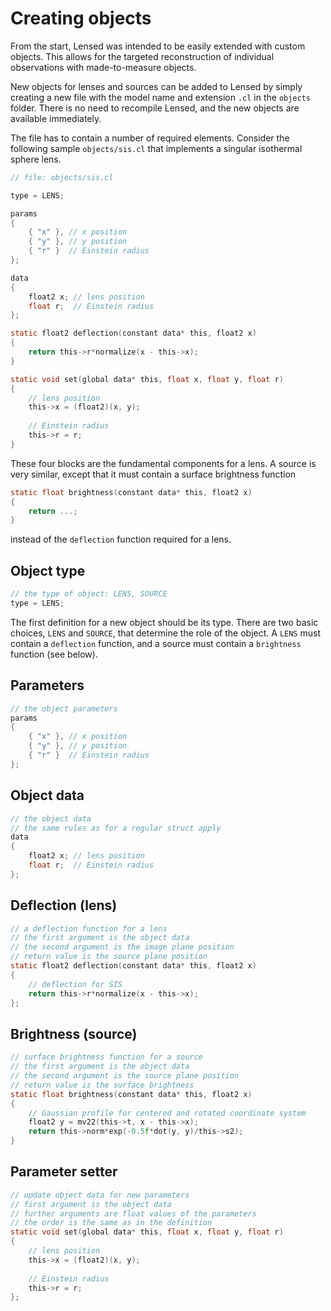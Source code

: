 Creating objects
================

From the start, Lensed was intended to be easily extended with custom objects.
This allows for the targeted reconstruction of individual observations with
made-to-measure objects.

New objects for lenses and sources can be added to Lensed by simply creating a
new file with the model name and extension `.cl` in the `objects` folder. There
is no need to recompile Lensed, and the new objects are available immediately.

The file has to contain a number of required elements. Consider the following
sample `objects/sis.cl` that implements a singular isothermal sphere lens.

```c
// file: objects/sis.cl

type = LENS;

params
{
    { "x" }, // x position
    { "y" }, // y position
    { "r" }  // Einstein radius
};

data
{
    float2 x; // lens position
    float r;  // Einstein radius
};

static float2 deflection(constant data* this, float2 x)
{
    return this->r*normalize(x - this->x);
}

static void set(global data* this, float x, float y, float r)
{
    // lens position
    this->x = (float2)(x, y);
    
    // Einstein radius
    this->r = r;
}

```

These four blocks are the fundamental components for a lens. A source is very
similar, except that it must contain a surface brightness function

```c
static float brightness(constant data* this, float2 x)
{
    return ...;
}
```

instead of the `deflection` function required for a lens.


Object type
-----------

```c
// the type of object: LENS, SOURCE
type = LENS;
```

The first definition for a new object should be its type. There are two basic
choices, `LENS` and `SOURCE`, that determine the role of the object. A `LENS`
must contain a `deflection` function, and a source must contain a `brightness`
function (see below).


Parameters
----------

```c
// the object parameters
params
{
    { "x" }, // x position
    { "y" }, // y position
    { "r" }  // Einstein radius
};
```


Object data
-----------

```c
// the object data
// the same rules as for a regular struct apply
data
{
    float2 x; // lens position
    float r;  // Einstein radius
};
```


Deflection (lens)
-----------------

```c
// a deflection function for a lens
// the first argument is the object data
// the second argument is the image plane position
// return value is the source plane position
static float2 deflection(constant data* this, float2 x)
{
    // deflection for SIS
    return this->r*normalize(x - this->x);   
};
```


Brightness (source)
-------------------

```c
// surface brightness function for a source
// the first argument is the object data
// the second argument is the source plane position
// return value is the surface brightness
static float brightness(constant data* this, float2 x)
{
    // Gaussian profile for centered and rotated coordinate system
    float2 y = mv22(this->t, x - this->x);
    return this->norm*exp(-0.5f*dot(y, y)/this->s2);
}
```


Parameter setter
----------------

```c
// update object data for new parameters
// first argument is the object data
// further arguments are float values of the parameters
// the order is the same as in the definition
static void set(global data* this, float x, float y, float r)
{
    // lens position
    this->x = (float2)(x, y);
    
    // Einstein radius
    this->r = r;
};
```
